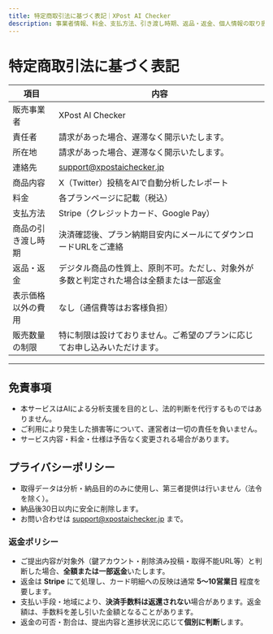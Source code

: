 ```yaml
---
title: 特定商取引法に基づく表記｜XPost AI Checker
description: 事業者情報、料金、支払方法、引き渡し時期、返品・返金、個人情報の取り扱いなど。オンライン提供のAI分析サービスに関する法定表記。
---
```


# 特定商取引法に基づく表記

| 項目 | 内容 |
|------|------|
| 販売事業者 | XPost AI Checker|
| 責任者 | 請求があった場合、遅滞なく開示いたします。 |
| 所在地 | 請求があった場合、遅滞なく開示いたします。 |
| 連絡先 | support@xpostaichecker.jp |
| 商品内容 | X（Twitter）投稿をAIで自動分析したレポート |
| 料金 | 各プランページに記載（税込） |
| 支払方法 | Stripe（クレジットカード、Google Pay） |
| 商品の引き渡し時期 | 決済確認後、プラン納期目安内にメールにてダウンロードURLをご連絡 |
| 返品・返金 | デジタル商品の性質上、原則不可。ただし、対象外が多数と判定された場合は全額または一部返金|
| 表示価格以外の費用 | なし（通信費等はお客様負担） |
| 販売数量の制限 | 特に制限は設けておりません。ご希望のプランに応じてお申し込みいただけます。 |

---

## 免責事項
- 本サービスはAIによる分析支援を目的とし、法的判断を代行するものではありません。  
- ご利用により発生した損害等について、運営者は一切の責任を負いません。  
- サービス内容・料金・仕様は予告なく変更される場合があります。

## プライバシーポリシー
- 取得データは分析・納品目的のみに使用し、第三者提供は行いません（法令を除く）。  
- 納品後30日以内に安全に削除します。  
- お問い合わせは support@xpostaichecker.jp まで。

### 返金ポリシー
- ご提出内容が対象外（鍵アカウント・削除済み投稿・取得不能URL等）と判断した場合、**全額または一部返金**いたします。  
- 返金は **Stripe** にて処理し、カード明細への反映は通常 **5〜10営業日** 程度を要します。  
- 支払い手段・地域により、**決済手数料は返還されない**場合があります。返金額は、手数料を差し引いた金額となることがあります。  
- 返金の可否・割合は、提出内容と進捗状況に応じて**個別に判断**します。
